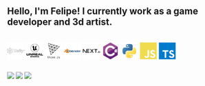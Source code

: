## Hello, I'm Felipe! I currently work as a game developer and 3d artist.

<div style="display: inline_block"><br>
  <img align="center" alt="felipe-Unity" height="40" width="40" src="https://raw.githubusercontent.com/devicons/devicon/master/icons/unity/unity-line-wordmark.svg">
  <img align="center" alt="felipe-Unreal" height="40" width="40" src="https://raw.githubusercontent.com/devicons/devicon/master/icons/unrealengine/unrealengine-original-wordmark.svg">
  <img align="center" alt="felipe-ThreeJS" height="40" width="40" src="https://raw.githubusercontent.com/devicons/devicon/master/icons/threejs/threejs-original-wordmark.svg">
  <img align="center" alt="felipe-Blender" height="40" width="40" src="https://raw.githubusercontent.com/devicons/devicon/master/icons/blender/blender-original-wordmark.svg">
  <img align="center" alt="felipe-NextJS" height="40" width="40" src="https://raw.githubusercontent.com/devicons/devicon/master/icons/nextjs/nextjs-original-wordmark.svg">
  <img align="center" alt="felipe-Csharp" height="40" width="40" src="https://raw.githubusercontent.com/devicons/devicon/master/icons/csharp/csharp-original.svg">
  <img align="center" alt="felipe-Python" height="40" width="40" src="https://raw.githubusercontent.com/devicons/devicon/master/icons/python/python-original.svg">
  <img align="center" alt="felipe-Js" height="40" width="40" src="https://raw.githubusercontent.com/devicons/devicon/master/icons/javascript/javascript-plain.svg">
  <img align="center" alt="felipe-Ts" height="40" width="40" src="https://raw.githubusercontent.com/devicons/devicon/master/icons/typescript/typescript-plain.svg">
</div>
  
  ##
 
<div> 
  <a href="https://www.linkedin.com/in/rafaella-ballerini-45875016a" target="_blank"><img src="https://img.shields.io/badge/-LinkedIn-%230077B5?style=for-the-badge&logo=linkedin&logoColor=white" target="_blank"></a>
  <a href = "mailto:contatorafaballerini@gmail.com"><img src="https://img.shields.io/badge/-Gmail-%23333?style=for-the-badge&logo=gmail&logoColor=white" target="_blank"></a>
  <a href="https://instagram.com/rafaballerini" target="_blank"><img src="https://img.shields.io/badge/-Instagram-%23E4405F?style=for-the-badge&logo=instagram&logoColor=white" target="_blank"></a>
</div>

